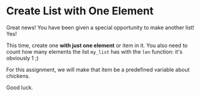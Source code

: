 # Create List with One Element

Great news! You have been given a special opportunity to make another list! Yes!

This time, create one **with just one element** or item in it. You also need to count how many elements the list `my_list` has with the `len` function: it's obviously 1 ;)

For this assignment, we will make that item be a predefined variable about chickens.

Good luck.
